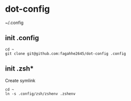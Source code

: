 # dot-config
~/.config

## init .config
```
cd ~
git clone git@github.com:fagahhe2645/dot-config .config
```

## init .zsh*
Create symlink
```
cd ~
ln -s .config/zsh/zshenv .zshenv
```
